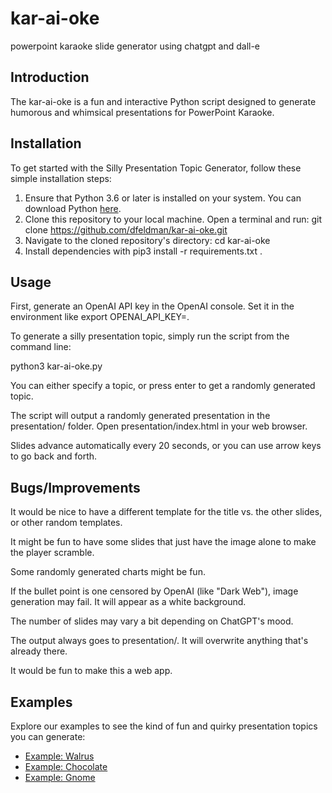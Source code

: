 # kar-ai-oke
powerpoint karaoke slide generator using chatgpt and dall-e

## Introduction

The kar-ai-oke is a fun and interactive Python script designed to generate humorous and whimsical presentations for PowerPoint Karaoke.

## Installation

To get started with the Silly Presentation Topic Generator, follow these simple installation steps:

1. Ensure that Python 3.6 or later is installed on your system. You can download Python [here](https://www.python.org/downloads/).
2. Clone this repository to your local machine. Open a terminal and run:
git clone https://github.com/dfeldman/kar-ai-oke.git
3. Navigate to the cloned repository's directory:
cd kar-ai-oke
4. Install dependencies with pip3 install -r requirements.txt .

## Usage

First, generate an OpenAI API key in the OpenAI console. Set it in the environment like export OPENAI_API_KEY=<your unique code here>.

To generate a silly presentation topic, simply run the script from the command line:

python3 kar-ai-oke.py

You can either specify a topic, or press enter to get a randomly generated topic.

The script will output a randomly generated presentation in the presentation/ folder. Open presentation/index.html in your web browser.

Slides advance automatically every 20 seconds, or you can use arrow keys to go back and forth. 

## Bugs/Improvements

It would be nice to have a different template for the title vs. the other slides, or other random templates. 

It might be fun to have some slides that just have the image alone to make the player scramble.

Some randomly generated charts might be fun. 

If the bullet point is one censored by OpenAI (like "Dark Web"), image generation may fail. It will appear as a white background.

The number of slides may vary a bit depending on ChatGPT's mood.

The output always goes to presentation/. It will overwrite anything that's already there. 

It would be fun to make this a web app. 

## Examples

Explore our examples to see the kind of fun and quirky presentation topics you can generate:

- [Example: Walrus](https://dfeldman.github.io/kar-ai-oke/examples/example_walrus/index.html)
- [Example: Chocolate](https://dfeldman.github.io/kar-ai-oke/examples/example_chocolate/index.html)
- [Example: Gnome](https://dfeldman.github.io/kar-ai-oke/examples/example_gnome/index.html)
